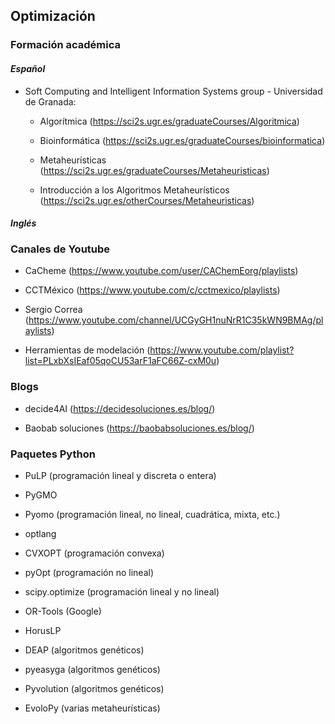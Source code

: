 ## Optimización

### Formación académica

#### *Español*

* Soft Computing and Intelligent Information Systems group - Universidad de Granada:
    
    * Algorítmica (https://sci2s.ugr.es/graduateCourses/Algoritmica)
    
    * Bioinformática (https://sci2s.ugr.es/graduateCourses/bioinformatica)
    
    * Metaheurísticas (https://sci2s.ugr.es/graduateCourses/Metaheuristicas)
    
    * Introducción a los Algoritmos Metaheurísticos (https://sci2s.ugr.es/otherCourses/Metaheuristicas)

#### *Inglés*

### Canales de Youtube

* CaCheme (https://www.youtube.com/user/CAChemEorg/playlists)

* CCTMéxico (https://www.youtube.com/c/cctmexico/playlists)

* Sergio Correa (https://www.youtube.com/channel/UCGyGH1nuNrR1C35kWN9BMAg/playlists)

* Herramientas de modelación (https://www.youtube.com/playlist?list=PLxbXsIEaf05qoCU53arF1aFC66Z-cxM0u)


### Blogs

* decide4AI (https://decidesoluciones.es/blog/)

* Baobab soluciones (https://baobabsoluciones.es/blog/)


### Paquetes Python

* PuLP (programación lineal y discreta o entera)

* PyGMO 

* Pyomo (programación lineal, no lineal, cuadrática, mixta, etc.)

* optlang

* CVXOPT (programación convexa)

* pyOpt (programación no lineal)

* scipy.optimize (programación lineal y no lineal)

* OR-Tools (Google)

* HorusLP

* DEAP (algoritmos genéticos)

* pyeasyga (algoritmos genéticos)

* Pyvolution (algoritmos genéticos)

* EvoloPy (varias metaheurísticas)
